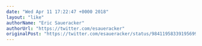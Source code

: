 ```yaml
---
date: "Wed Apr 11 17:22:47 +0000 2018"
layout: "like"
authorName: "Eric Saueracker"
authorUrl: "https://twitter.com/esaueracker"
originalPost: "https://twitter.com/esaueracker/status/984119583391956992"
---
```

